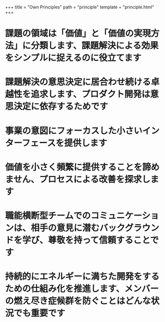 +++
title = "Own Principles"
path = "principle"
template = "principle.html"
+++

# 課題の領域は「価値」と「価値の実現方法」に分類します、課題解決による効果をシンプルに捉えるのに役立てます

# 課題解決の意思決定に居合わせ続ける卓越性を追求します、プロダクト開発は意思決定に依存するためです

# 事業の意図にフォーカスした小さいインターフェースを提供します

# 価値を小さく頻繁に提供することを諦めません、プロセスによる改善を探求します

# 職能横断型チームでのコミュニケーションは、相手の意見に潜むバックグラウンドを学び、尊敬を持って信頼することです

# 持続的にエネルギーに満ちた開発をするための仕組み化を推進します、メンバーの燃え尽き症候群を防ぐことはどんな状況でも重要です